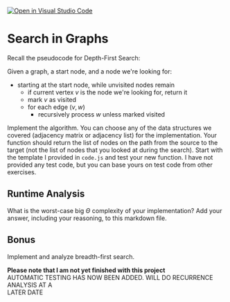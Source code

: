 [![Open in Visual Studio Code](https://classroom.github.com/assets/open-in-vscode-718a45dd9cf7e7f842a935f5ebbe5719a5e09af4491e668f4dbf3b35d5cca122.svg)](https://classroom.github.com/online_ide?assignment_repo_id=12091130&assignment_repo_type=AssignmentRepo)
# Search in Graphs

Recall the pseudocode for Depth-First Search:

Given a graph, a start node, and a node we're looking for:
- starting at the start node, while unvisited nodes remain
    - if current vertex $v$ is the node we're looking for, return it
    - mark $v$ as visited
    - for each edge $(v,w)$
        - recursively process $w$ unless marked visited

Implement the algorithm. You can choose any of the data structures we covered
(adjacency matrix or adjacency list) for the implementation. Your function
should return the list of nodes on the path from the source to the target (not
the list of nodes that you looked at during the search). Start with the template
I provided in `code.js` and test your new function. I have not provided any test
code, but you can base yours on test code from other exercises.

## Runtime Analysis

What is the worst-case big $\Theta$ complexity of your implementation? Add your
answer, including your reasoning, to this markdown file.

## Bonus

Implement and analyze breadth-first search.

**Please note that I am not yet finished with this project**  
AUTOMATIC TESTING HAS NOW BEEN ADDED. WILL DO RECURRENCE ANALYSIS AT A  
LATER DATE
